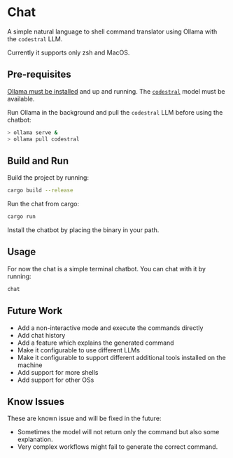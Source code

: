 # Chat

A simple natural language to shell command translator using Ollama with the `codestral` LLM.

Currently it supports only zsh and MacOS.

## Pre-requisites

[Ollama must be installed](https://ollama.com/) and up and running.
The [`codestral`](https://ollama.com/library/codestral) model must be available.

Run Ollama in the background and pull the `codestral` LLM before using the chatbot:

```zsh
> ollama serve &
> ollama pull codestral
```

## Build and Run

Build the project by running:

```zsh
cargo build --release
```

Run the chat from cargo:

```zsh
cargo run
```

Install the chatbot by placing the binary in your path.

## Usage

For now the chat is a simple terminal chatbot.
You can chat with it by running:

```zsh
chat
```

## Future Work

- Add a non-interactive mode and execute the commands directly
- Add chat history
- Add a feature which explains the generated command
- Make it configurable to use different LLMs
- Make it configurable to support different additional tools installed on the machine
- Add support for more shells
- Add support for other OSs

## Know Issues

These are known issue and will be fixed in the future:

- Sometimes the model will not return only the command but also some explanation.
- Very complex workflows might fail to generate the correct command.
